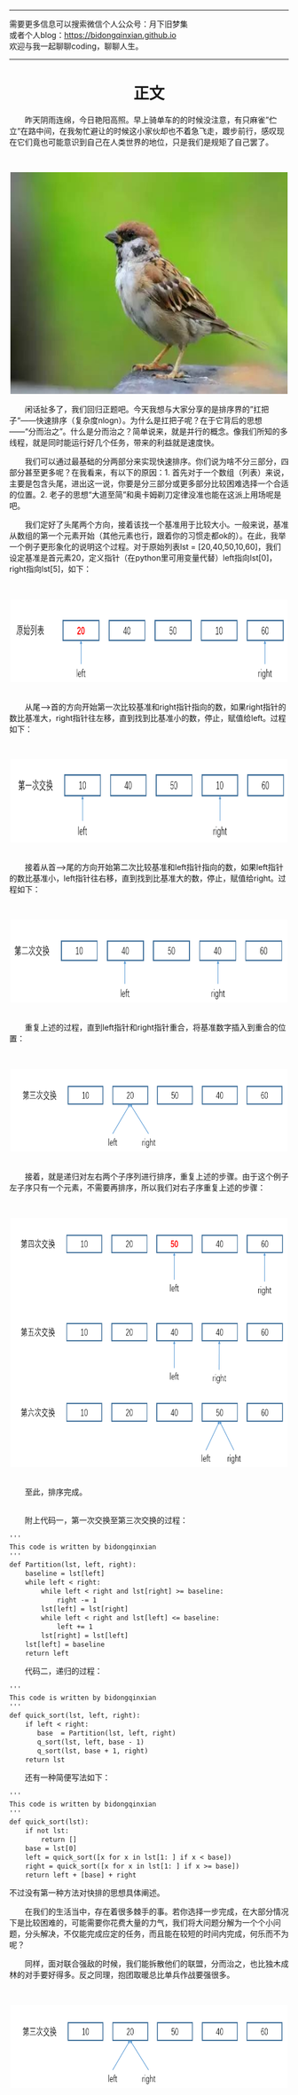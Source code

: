 ***
需要更多信息可以搜索微信个人公众号：月下旧梦集 <br/>
或者个人blog：https://bidongqinxian.github.io <br/>
欢迎与我一起聊聊coding，聊聊人生。
***

# <center>正文

&emsp;&emsp;昨天阴雨连绵，今日艳阳高照。早上骑单车的的时候没注意，有只麻雀”伫立“在路中间，在我匆忙避让的时候这小家伙却也不着急飞走，踱步前行，感叹现在它们竟也可能意识到自己在人类世界的地位，只是我们是规矩了自己罢了。

&nbsp;<div align=center><img width = '500' height ='400' src =../../data/algorithm/bird.jpg/></div>

&emsp;&emsp;闲话扯多了，我们回归正题吧。今天我想与大家分享的是排序界的”扛把子“——快速排序（复杂度nlogn）。为什么是扛把子呢？在于它背后的思想——“分而治之”。什么是分而治之？简单说来，就是并行的概念。像我们所知的多线程，就是同时能运行好几个任务，带来的利益就是速度快。

&emsp;&emsp;我们可以通过最基础的分两部分来实现快速排序。你们说为啥不分三部分，四部分甚至更多呢？在我看来，有以下的原因：1. 首先对于一个数组（列表）来说，主要是包含头尾，进出这一说，你要是分三部分或更多部分比较困难选择一个合适的位置。2. 老子的思想“大道至简”和奥卡姆剃刀定律没准也能在这派上用场呢是吧。

&emsp;&emsp;我们定好了头尾两个方向，接着该找一个基准用于比较大小。一般来说，基准从数组的第一个元素开始（其他元素也行，跟着你的习惯走都ok的）。在此，我举一个例子更形象化的说明这个过程。对于原始列表lst = [20,40,50,10,60]，我们设定基准是首元素20，定义指针（在python里可用变量代替）left指向lst[0]，right指向lst[5]，如下：

&nbsp;<div align=center><img width = '500' height ='150' src =../../data/algorithm/图片1.png/></div>

<br/>&emsp;&emsp;从尾——>首的方向开始第一次比较基准和right指针指向的数，如果right指针的数比基准大，right指针往左移，直到找到比基准小的数，停止，赋值给left。过程如下：

&nbsp;<div align=center><img width = '500' height ='150' src =../../data/algorithm/图片2.png/></div>

<br/>&emsp;&emsp;接着从首——>尾的方向开始第二次比较基准和left指针指向的数，如果left指针的数比基准小，left指针往右移，直到找到比基准大的数，停止，赋值给right。过程如下：

&nbsp;<div align=center><img width = '500' height ='150' src =../../data/algorithm/第二次交换.png/></div>

<br/>&emsp;&emsp;重复上述的过程，直到left指针和right指针重合，将基准数字插入到重合的位置：

&nbsp;<div align=center><img width = '500' height ='150' src =../../data/algorithm/第三次交换.png/></div>

<br/>&emsp;&emsp;接着，就是递归对左右两个子序列进行排序，重复上述的步骤。由于这个例子左子序只有一个元素，不需要再排序，所以我们对右子序重复上述的步骤：

&nbsp;<div align=center><img width = '500' height ='450' src =../../data/algorithm/第四次交换.png/></div>

<br/>&emsp;&emsp;至此，排序完成。

<br/>&emsp;&emsp;附上代码一，第一次交换至第三次交换的过程：

```
'''
This code is written by bidongqinxian
'''
def Partition(lst, left, right):
    baseline = lst[left]
    while left < right:
        while left < right and lst[right] >= baseline:
            right -= 1
        lst[left] = lst[right]
        while left < right and lst[left] <= baseline:
            left += 1
        lst[right] = lst[left]
    lst[left] = baseline
    return left
```

&emsp;&emsp;代码二，递归的过程：
```
'''
This code is written by bidongqinxian
'''
def quick_sort(lst, left, right):
    if left < right:
       base  = Partition(lst, left, right)
       q_sort(lst, left, base - 1)
       q_sort(lst, base + 1, right)
    return lst
```

&emsp;&emsp;还有一种简便写法如下：

```
'''
This code is written by bidongqinxian
'''
def quick_sort(lst):
    if not lst:
        return []
    base = lst[0]
    left = quick_sort([x for x in lst[1: ] if x < base])
    right = quick_sort([x for x in lst[1: ] if x >= base])
    return left + [base] + right
```
不过没有第一种方法对快排的思想具体阐述。

&emsp;&emsp;在我们的生活当中，存在着很多棘手的事。若你选择一步完成，在大部分情况下是比较困难的，可能需要你花费大量的力气，我们将大问题分解为一个个小问题，分头解决，不仅能完成应定的任务，而且能在较短的时间内完成，何乐而不为呢？

&emsp;&emsp;同样，面对联合强敌的时候，我们能拆散他们的联盟，分而治之，也比独木成林的对手要好得多。反之同理，抱团取暖总比单兵作战要强很多。

&nbsp;<div align=center><img width = '500' height ='150' src =../../data/algorithm/第三次交换.png/></div>